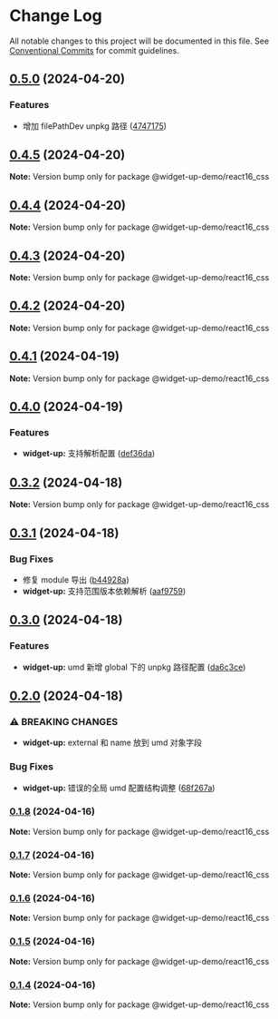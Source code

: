 # Change Log

All notable changes to this project will be documented in this file.
See [Conventional Commits](https://conventionalcommits.org) for commit guidelines.

## [0.5.0](https://github.com/tolerance-go/widget-up/compare/@widget-up-demo/react16_css@0.4.5...@widget-up-demo/react16_css@0.5.0) (2024-04-20)


### Features

* 增加 filePathDev unpkg 路径 ([4747175](https://github.com/tolerance-go/widget-up/commit/4747175eb33584b680140bfa2d2be6d59b71e6be))



## [0.4.5](https://github.com/tolerance-go/widget-up/compare/@widget-up-demo/react16_css@0.4.4...@widget-up-demo/react16_css@0.4.5) (2024-04-20)

**Note:** Version bump only for package @widget-up-demo/react16_css





## [0.4.4](https://github.com/tolerance-go/widget-up/compare/@widget-up-demo/react16_css@0.4.3...@widget-up-demo/react16_css@0.4.4) (2024-04-20)

**Note:** Version bump only for package @widget-up-demo/react16_css






## [0.4.3](https://github.com/tolerance-go/widget-up/compare/@widget-up-demo/react16_css@0.4.2...@widget-up-demo/react16_css@0.4.3) (2024-04-20)

**Note:** Version bump only for package @widget-up-demo/react16_css





## [0.4.2](https://github.com/tolerance-go/widget-up/compare/@widget-up-demo/react16_css@0.4.1...@widget-up-demo/react16_css@0.4.2) (2024-04-20)

**Note:** Version bump only for package @widget-up-demo/react16_css





## [0.4.1](https://github.com/tolerance-go/widget-up/compare/@widget-up-demo/react16_css@0.4.0...@widget-up-demo/react16_css@0.4.1) (2024-04-19)

**Note:** Version bump only for package @widget-up-demo/react16_css





## [0.4.0](https://github.com/tolerance-go/widget-up/compare/@widget-up-demo/react16_css@0.3.2...@widget-up-demo/react16_css@0.4.0) (2024-04-19)


### Features

* **widget-up:** 支持解析配置 ([def36da](https://github.com/tolerance-go/widget-up/commit/def36da30542f368c20ee3bdba9dd96c004fe834))



## [0.3.2](https://github.com/tolerance-go/widget-up/compare/@widget-up-demo/react16_css@0.3.1...@widget-up-demo/react16_css@0.3.2) (2024-04-18)

**Note:** Version bump only for package @widget-up-demo/react16_css





## [0.3.1](https://github.com/tolerance-go/widget-up/compare/@widget-up-demo/react16_css@0.3.0...@widget-up-demo/react16_css@0.3.1) (2024-04-18)


### Bug Fixes

* 修复 module 导出 ([b44928a](https://github.com/tolerance-go/widget-up/commit/b44928a28b3f625b82f837b27be692ce06e731ab))
* **widget-up:** 支持范围版本依赖解析 ([aaf9759](https://github.com/tolerance-go/widget-up/commit/aaf97596687307b0146b0ef696cd2be5b6e38b29))



## [0.3.0](https://github.com/tolerance-go/widget-up/compare/@widget-up-demo/react16_css@0.2.0...@widget-up-demo/react16_css@0.3.0) (2024-04-18)


### Features

* **widget-up:** umd 新增 global 下的 unpkg 路径配置 ([da6c3ce](https://github.com/tolerance-go/widget-up/commit/da6c3cec88798d30504f73a64cc18fa0cffc1f04))



## [0.2.0](https://github.com/tolerance-go/widget-up/compare/@widget-up-demo/react16_css@0.1.8...@widget-up-demo/react16_css@0.2.0) (2024-04-18)


### ⚠ BREAKING CHANGES

* **widget-up:** external 和 name 放到 umd 对象字段

### Bug Fixes

* **widget-up:** 错误的全局 umd 配置结构调整 ([68f267a](https://github.com/tolerance-go/widget-up/commit/68f267a7e6e820ad0b4814b37f6d05c880cfc6d7))



### [0.1.8](https://github.com/tolerance-go/widget-up/compare/@widget-up-demo/react16_css@0.1.7...@widget-up-demo/react16_css@0.1.8) (2024-04-16)

**Note:** Version bump only for package @widget-up-demo/react16_css





### [0.1.7](https://github.com/tolerance-go/widget-up/compare/@widget-up-demo/react16_css@0.1.6...@widget-up-demo/react16_css@0.1.7) (2024-04-16)

**Note:** Version bump only for package @widget-up-demo/react16_css





### [0.1.6](https://github.com/tolerance-go/widget-up/compare/@widget-up-demo/react16_css@0.1.5...@widget-up-demo/react16_css@0.1.6) (2024-04-16)

**Note:** Version bump only for package @widget-up-demo/react16_css





### [0.1.5](https://github.com/tolerance-go/widget-up/compare/@widget-up-demo/react16_css@0.1.4...@widget-up-demo/react16_css@0.1.5) (2024-04-16)

**Note:** Version bump only for package @widget-up-demo/react16_css





### [0.1.4](https://github.com/tolerance-go/widget-up/compare/@widget-up-demo/react16_css@0.1.3...@widget-up-demo/react16_css@0.1.4) (2024-04-16)

**Note:** Version bump only for package @widget-up-demo/react16_css
